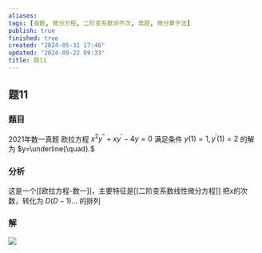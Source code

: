 ```yaml
---
aliases: 
tags: [高数, 微分方程, 二阶变系数非齐次, 真题, 微分算子法]
publish: true
finished: true
created: "2024-05-31 17:46"
updated: "2024-09-22 09:33"
title: 题11
---
```

## 题11
### 题目
2021年数一真题
欧拉方程 $x^2y^{\prime\prime}+xy^{\prime}-4y=0$ 满足条件 $y(1)=1,y^{\prime}(1)=2$ 的解为 $y=\underline{\quad}.$
### 分析
这是一个[[欧拉方程-数一]]，主要特征是[[二阶变系数线性微分方程]]
把x的次数，转化为 $D(D-1)\dots$ 的排列 
### 解
![](https://img.hwenyi.live/202404212350466.webp)
